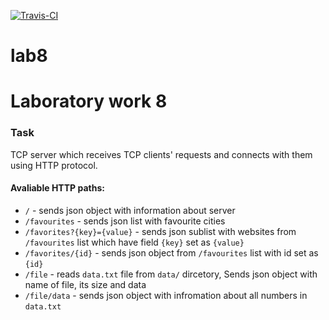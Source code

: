 [![Travis-CI][travis-badge]][travis-builds]

[travis-badge]: https://travis-ci.org/NastyaKorkishko/Lab8_KPI.svg?branch=master
[travis-builds]: https://travis-ci.org/NastyaKorkishko/Lab8_KPI/builds

# lab8

# Laboratory work 8
### Task
TCP server which receives TCP clients' requests and connects with them using HTTP protocol.

#### Avaliable HTTP paths:
* `/` - sends json object with information about server
* `/favourites` - sends json list with favourite cities
* `/favorites?{key}={value}` - sends json sublist with websites from `/favourites` list which have field `{key}` set as `{value}`
* `/favorites/{id}` - sends json object from `/favourites` list with id set as `{id}`
* `/file` - reads `data.txt` file from `data/` dircetory, Sends json object with name of file, its size and data
* `/file/data` - sends json object with infromation about all numbers in `data.txt`

